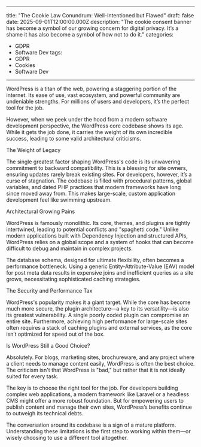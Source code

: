 
---
title: "The Cookie Law Conundrum: Well-Intentioned but Flawed"
draft: false
date: 2025-09-01T12:00:00.000Z
description: "The cookie consent banner has become a symbol of our growing concern for digital privacy. It’s a shame it has also become a symbol of how not to do it."
categories:
  - GDPR
  - Software Dev
tags:
  - GDPR
  - Cookies
  - Software Dev
---

WordPress is a titan of the web, powering a staggering portion of the internet. Its ease of use, vast ecosystem, and powerful community are undeniable strengths. For millions of users and developers, it’s the perfect tool for the job.

However, when we peek under the hood from a modern software development perspective, the WordPress core codebase shows its age. While it gets the job done, it carries the weight of its own incredible success, leading to some valid architectural criticisms.

The Weight of Legacy

The single greatest factor shaping WordPress's code is its unwavering commitment to backward compatibility. This is a blessing for site owners, ensuring updates rarely break existing sites. For developers, however, it’s a curse of stagnation. The codebase is filled with procedural patterns, global variables, and dated PHP practices that modern frameworks have long since moved away from. This makes large-scale, custom application development feel like swimming upstream.

Architectural Growing Pains

WordPress is famously monolithic. Its core, themes, and plugins are tightly intertwined, leading to potential conflicts and "spaghetti code." Unlike modern applications built with Dependency Injection and structured APIs, WordPress relies on a global scope and a system of hooks that can become difficult to debug and maintain in complex projects.

The database schema, designed for ultimate flexibility, often becomes a performance bottleneck. Using a generic Entity-Attribute-Value (EAV) model for post meta data results in expensive joins and inefficient queries as a site grows, necessitating sophisticated caching strategies.

The Security and Performance Tax

WordPress's popularity makes it a giant target. While the core has become much more secure, the plugin architecture—a key to its versatility—is also its greatest vulnerability. A single poorly coded plugin can compromise an entire site. Furthermore, achieving high performance for large-scale sites often requires a stack of caching plugins and external services, as the core isn’t optimized for speed out of the box.

Is WordPress Still a Good Choice?

Absolutely. For blogs, marketing sites, brochureware, and any project where a client needs to manage content easily, WordPress is often the best choice. The criticism isn't that WordPress is "bad," but rather that it is not ideally suited for every task.

The key is to choose the right tool for the job. For developers building complex web applications, a modern framework like Laravel or a headless CMS might offer a more robust foundation. But for empowering users to publish content and manage their own sites, WordPress’s benefits continue to outweigh its technical debts.

The conversation around its codebase is a sign of a mature platform. Understanding these limitations is the first step to working within them—or wisely choosing to use a different tool altogether.
